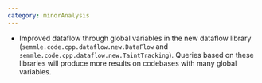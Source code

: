 ```yaml
---
category: minorAnalysis
---
```

* Improved dataflow through global variables in the new dataflow library (`semmle.code.cpp.dataflow.new.DataFlow` and `semmle.code.cpp.dataflow.new.TaintTracking`). Queries based on these libraries will produce more results on codebases with many global variables.